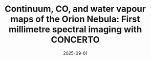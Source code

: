 ---
title: "Continuum, CO, and water vapour maps of the Orion Nebula: First millimetre spectral imaging with CONCERTO"
collection: "publications"
category: "co_papers"
permalink: /publications/2025A&A701A210D
link: https://ui.adsabs.harvard.edu/abs/2025A&A...701A.210D/abstract
date: 2025-09-01
venue: "Astronomy and Astrophysics"
citation: "Désert, F.-X., Macías-Pérez, J. F., Beelen, A., et al. (2025), Astronomy and Astrophysics, 701, A210."
---